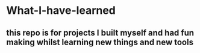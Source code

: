 # What-I-have-learned

## this repo is for projects I built myself and had fun making whilst learning new things and new tools
